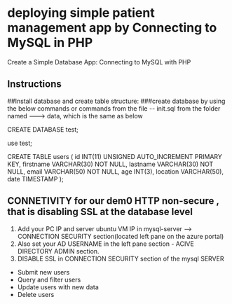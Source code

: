 # deploying simple patient management app by Connecting to MySQL in PHP

Create a Simple Database App: Connecting to MySQL with PHP

## Instructions

##Install database and create table structure:
###create database by using the below commands or commands from the file -- init.sql from the folder named ---> data, which is the same as below 

CREATE DATABASE test;

use test;

CREATE TABLE users (
	id INT(11) UNSIGNED AUTO_INCREMENT PRIMARY KEY, 
	firstname VARCHAR(30) NOT NULL,
	lastname VARCHAR(30) NOT NULL,
	email VARCHAR(50) NOT NULL,
	age INT(3),
	location VARCHAR(50),
	date TIMESTAMP
);

## CONNETIVITY for our dem0 HTTP non-secure , that is disabling SSL at the database level
1) Add your PC IP and server ubuntu VM IP in mysql-server --> CONNECTION SECURITY section(located left pane on the azure portal) 
2) Also set your AD USERNAME in the left pane section - ACIVE DIRECTORY ADMIN section.
3) DISABLE SSL in CONNECTION SECURITY section of the mysql SERVER
- Submit new users
- Query and filter users
- Update users with new data
- Delete users

